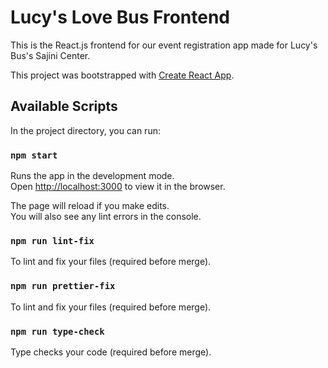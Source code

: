 # Lucy's Love Bus Frontend

This is the React.js frontend for our event registration app made for Lucy's Bus's Sajini Center.


This project was bootstrapped with [Create React App](https://github.com/facebook/create-react-app).

## Available Scripts

In the project directory, you can run:

### `npm start`

Runs the app in the development mode.<br />
Open [http://localhost:3000](http://localhost:3000) to view it in the browser.

The page will reload if you make edits.<br />
You will also see any lint errors in the console.

### `npm run lint-fix`
To lint and fix your files (required before merge).

### `npm run prettier-fix`
To lint and fix your files (required before merge).

### `npm run type-check`
Type checks your code (required before merge).